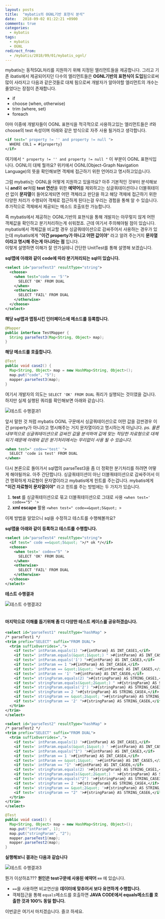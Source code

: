 ```yaml
---
layout: posts
title:  "mybatis의 OGNL기반 표현식 분석"
date:   2018-09-02 01:22:21 +0900
comments: true
categories:
  - mybatis
tags:
  - mybatis
  - OGNL
redirect_from:
  - /mybatis/2018/09/01/mybatis_ognl/
---
```


mybatis는 동적SQL처리를 지원하기 위해 지정된 엘리먼트들을 제공합니다. 그리고 기존 ibatis에서 제공되어지던 다수의 엘리먼트들은 **OGNL기반의 표현식이 도입**됨으로써 많이 사라지고 다음과 같은것들로 대체 됨으로써 개발자가 알아야할 엘리먼트의 개수는 줄었다는 장점이 존재합니다.
- if
- choose (when, otherwise)
- trim (where, set)
- foreach

아마 이중에 개발자들이 OGNL 표현식을 적극적으로 사용하고있는 엘리먼트들은 if와 choose의 test 속성이며 아래와 같은 방식으로 자주 사용 될거라고 생각합니다.
```xml
<if test=" property != '' and property != null ">
  WHERE COL1 = #{property}
</if>
```

여기에서 `" property != '' and property != null "` 이 부분이 OGNL 표현식입니다.
OGNL이 대체 뭘까요? 위키에서 OGNL(Object-Graph Navigation Language)의 뜻을 확인해보면 객체에 접근하기 위한 언어라고 명시하고있습니다.

그럼 mybatis는 OGNL을 어떻게 지원하고 있을까요? 아주 기본적인 것부터 분석해보니 **and**와 **or**처럼 **test 연산**을 위한 **예약어**를 제외하고는 싱글쿼테이션이나 더블쿼테이션 없이 **문자열**이 들어오게되면 어떤 객체라고 판단을 하고 해당 객체에 접근하기 위한 다양한 처리가 수행되어 객체로 접근하게 된다는걸 우리는 경험을 통해 알 수 있습니다.
추가적으로 객체에서 제공되는 메소드 호출또한 가능합니다.

즉 mybatis에서 제공하는 OGNL기반의 표현식을 통해 개발자는 아무렇지 않게 어떤 객체값을 확인하고 분기처리하는게 쉬워졌죠.
근데 여기서 주의해야될 점이 있습니다. mybatis에서 객체값을 비교할 경우 싱글쿼테이션으로 감싸주어서 사용하는 경우가 있는데 mybatis에게 "**이건 property가 아니고 어떤 값이야**" 라고 알려 주는거지 **문자열이라고 명시해 주는게 아니라는 점** 입니다. <br>
이렇게 설명하면 이해가 잘 안가실테니 간단한 UnitTest를 통해 설명해 보겠습니다.

__sql맵에 아래와 같이 code에 따라 분기처리되는 sql이 있습니다.__
```xml
<select id="parseTest3" resultType="string">
  <choose>
    <when test="code == '5'">
      SELECT 'OK' FROM DUAL
    </when>
    <otherwise>
      SELECT 'FAIL' FROM DUAL
    </otherwise>
  </choose>
</select>
```
__해당 sql맵과 맵핑시킨 인터페이스에 메소드를 등록합니다.__
```java
@Mapper
public interface TestMapper {
  String parseTest3(Map<String, Object> map);
}
```

__해당 메소드를 호출합니다.__
``` java
@Test
public void case2() {
  Map<String, Object> map = new HashMap<String, Object>();
  map.put("code", "5");
  mapper.parseTest3(map);
}
```
여기서 개발자의 의도는 `SELECT 'OK' FROM DUAL` 쿼리가 실행되는 것이였을 겁니다. 하지만 실제 실행된 쿼리를 확인해보면 아래와 같습니다.

![테스트 수행결과1](https://user-images.githubusercontent.com/25237661/44947977-7e09fa80-ae50-11e8-97f6-114b52943036.PNG)


앞서 말한 것 처럼 mybatis OGNL 구문에서 싱글쿼테이션으로 어떤 값을 감싼경우 이건 property가 아니라고 명시해주는 거지 문자열이라고 명시하는게 아닙니다.
_ps. 물론 내부적으로 싱글쿼테이션으로 감싸진 값을 분석하여 값에 맞는 적당한 자료형으로 대체되기 때문에 아래와 같은 분기처리에서는 무리없이 사용 될 수 있습니다._
```xml
<when test=" code=='test' ">
  SELECT 'code is test' FROM DUAL
</when>
```

다시 본론으로 돌아가서 sql맵의 parseTest3을 좀 더 정확한 분기처리를 하려면 어떻게 해야될까요.
아주 간단합니다. 싱글쿼테이션이 아닌 더블쿼테이션으로 감싸주어서 이건 명확하게 자료형이 문자열이라고 mybatis에게 힌트를 주는겁니다.
mybatis에게 **"이건 자료형이 문자열이야"** 라고 힌트를 주는 방법에는 두 가지가 있습니다.
1. **test** 를 싱글쿼테이션으로 묶고 더블쿼테이션으로 그대로 사용
`<when test=' code=="5" '>`
2. **xml escape** 활용
`<when test=" code==&quot;5&quot; >`

이제 방법을 알았으니 sql을 수정하고 테스트를 수행해볼까요?

**sql맵을 아래와 같이 등록하고 테스트를 수행합니다.**
```xml
<select id="parseTest4" resultType="string">
  <if test=" code ==&quot;5&quot; ">/* ok */</if>
  <choose>
    <when test=' code=="5" '>
      SELECT 'OK' FROM DUAL
    </when>
    <otherwise>
      SELECT 'FAIL' FROM DUAL
    </otherwise>
  </choose>
</select>
```

**테스트 수행결과**

![테스트 수행결과2](https://user-images.githubusercontent.com/25237661/44947978-7e09fa80-ae50-11e8-81ef-008e5e420820.PNG)
<br>
<br>


#### 마지막으로 이해를 돕기위해 좀 더 다양한 테스트 케이스를 공유하겠습니다.

```xml
<select id="parseTest1" resultType="hashMap" >
/* parseTest1 */
<trim prefix="SELECT" suffix="FROM DUAL">
  <trim suffixOverrides=",">
    <if test=" intParam.equals(1) ">#{intParam} AS INT_CASE1,</if>
    <if test=" intParam.equals(&quot;1&quot;) " >#{intParam} AS INT_CASE2,</if>
    <if test=" intParam.equals('1') ">#{intParam} AS INT_CASE3,</if>
    <if test=" intParam == 1 ">#{intParam} AS INT_CASE4,</if>
    <if test=" intParam == &quot;1&quot; ">#{intParam} AS INT_CASE5,</if>
    <if test=" intParam == '1' ">#{intParam} AS INT_CASE6,</if>
    <if test=" stringParam.equals(2) ">#{stringParam} AS STRING_CASE1,</if>
    <if test=" stringParam.equals(&quot;2&quot;) " >#{stringParam} AS STRING_CASE2,</if>
    <if test=" stringParam.equals('2') ">#{stringParam} AS STRING_CASE3,</if>
    <if test=" stringParam == 2 ">#{stringParam} AS STRING_CASE4,</if>
    <if test=" stringParam == &quot;2&quot; ">#{stringParam} AS STRING_CASE5,</if>
    <if test=" stringParam == '2' ">#{stringParam} AS STRING_CASE6,</if>
  </trim>
</trim>
</select>

<select id="parseTest2" resultType="hashMap" >
/* parseTest2 */
<trim prefix="SELECT" suffix="FROM DUAL">
  <trim suffixOverrides=",">
    <if test=' intParam.equals(1) '>#{intParam} AS INT_CASE1,</if>
    <if test=' intParam.equals(&quot;1&quot;) ' >#{intParam} AS INT_CASE2,</if>
    <if test=' intParam.equals("1") '>#{intParam} AS INT_CASE3,</if>
    <if test=' intParam == 1 '>#{intParam} AS INT_CASE4,</if>
    <if test=' intParam == &quot;1&quot; '>#{intParam} AS INT_CASE5,</if>
    <if test=' intParam == "1" '>#{intParam} AS INT_CASE6,</if>
    <if test=' stringParam.equals(2) '>#{stringParam} AS STRING_CASE1,</if>
    <if test=' stringParam.equals(&quot;2&quot;) ' >#{stringParam} AS STRING_CASE2,</if>
    <if test=' stringParam.equals("2") '>#{stringParam} AS STRING_CASE3,</if>
    <if test=' stringParam == 2 '>#{stringParam} AS STRING_CASE4,</if>
    <if test=' stringParam == &quot;2&quot; '>#{stringParam} AS STRING_CASE5,</if>
    <if test=' stringParam == "2" '>#{stringParam} AS STRING_CASE6,</if>
  </trim>
</trim>
</select>
```

```java
@Test
public void case1() {
  Map<String, Object> map = new HashMap<String, Object>();
  map.put("intParam", 1);
  map.put("stringParam", "2");
  mapper.parseTest1(map);
  mapper.parseTest2(map);
}
```

**실행해보니 결과는 다음과 같습니다**

![테스트 수행결과3](https://user-images.githubusercontent.com/25237661/44947979-7e09fa80-ae50-11e8-8bc3-704bafe3f257.PNG)

뭔가 이상하죠??? **원인은 test구문에 사용된 예약어 `==`** 에 있습니다.
+ `==`을 사용하면 비교연산을 **데이터에 맞추어서 보다 유연하게 수행합니다.**
+ 객체접근을 통해 `equals`메소드를 호출하면 **JAVA CODE에서 equals메소드를 호출한 것과 100% 동일 합니다.**

이번글은 여기서 마치겠습니다.
즐코 하세요.
